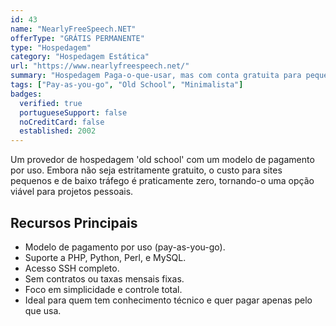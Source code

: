 ```yaml
---
id: 43
name: "NearlyFreeSpeech.NET"
offerType: "GRÁTIS PERMANENTE"
type: "Hospedagem"
category: "Hospedagem Estática"
url: "https://www.nearlyfreespeech.net/"
summary: "Hospedagem Paga-o-que-usar, mas com conta gratuita para pequenos projetos de baixo tráfego."
tags: ["Pay-as-you-go", "Old School", "Minimalista"]
badges:
  verified: true
  portugueseSupport: false
  noCreditCard: false
  established: 2002
---
```


Um provedor de hospedagem 'old school' com um modelo de pagamento por uso. Embora não seja estritamente gratuito, o custo para sites pequenos e de baixo tráfego é praticamente zero, tornando-o uma opção viável para projetos pessoais.

## Recursos Principais

- Modelo de pagamento por uso (pay-as-you-go).
- Suporte a PHP, Python, Perl, e MySQL.
- Acesso SSH completo.
- Sem contratos ou taxas mensais fixas.
- Foco em simplicidade e controle total.
- Ideal para quem tem conhecimento técnico e quer pagar apenas pelo que usa.
